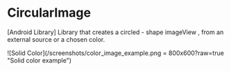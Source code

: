 # CircularImage
[Android Library] Library that creates a circled - shape imageView , from an external source or a chosen color.

![Solid Color](/screenshots/color_image_example.png = 800x600?raw=true "Solid color example")
